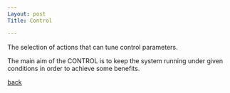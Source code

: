 ```yaml
---
Layout: post
Title: Control

---
```




The selection of actions that can tune control parameters.

The main aim of the CONTROL is to keep the system running under given conditions in order to achieve some benefits.

[back](./glossary.html)

